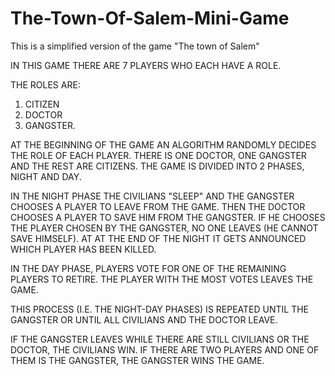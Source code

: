 # The-Town-Of-Salem-Mini-Game
This is a simplified version of the game "The town of Salem"

IN THIS GAME THERE ARE 7 PLAYERS WHO EACH HAVE A ROLE.

THE ROLES ARE:

1) CITIZEN 
2) DOCTOR 
3) GANGSTER.

AT THE BEGINNING OF THE GAME AN ALGORITHM RANDOMLY DECIDES THE ROLE OF EACH 
PLAYER. THERE IS ONE DOCTOR, ONE GANGSTER AND THE REST ARE CITIZENS. THE GAME IS DIVIDED INTO 2 
PHASES, NIGHT AND DAY.

IN THE NIGHT PHASE THE CIVILIANS "SLEEP" AND THE GANGSTER CHOOSES A PLAYER TO LEAVE 
FROM THE GAME. THEN THE DOCTOR CHOOSES A PLAYER TO SAVE HIM FROM THE GANGSTER. IF HE CHOOSES 
THE PLAYER CHOSEN BY THE GANGSTER, NO ONE LEAVES (HE CANNOT SAVE HIMSELF). AT 
AT THE END OF THE NIGHT IT GETS ANNOUNCED WHICH PLAYER HAS BEEN KILLED. 

IN THE DAY PHASE, PLAYERS VOTE FOR ONE OF THE REMAINING PLAYERS TO RETIRE.
THE PLAYER WITH THE MOST VOTES LEAVES THE GAME. 

THIS PROCESS (I.E. THE NIGHT-DAY PHASES) IS REPEATED UNTIL THE 
GANGSTER OR UNTIL ALL CIVILIANS AND THE DOCTOR LEAVE. 

IF THE GANGSTER LEAVES WHILE THERE ARE STILL CIVILIANS OR THE DOCTOR, THE CIVILIANS WIN. IF THERE ARE TWO 
PLAYERS AND ONE OF THEM IS THE GANGSTER, THE GANGSTER WINS THE GAME.
